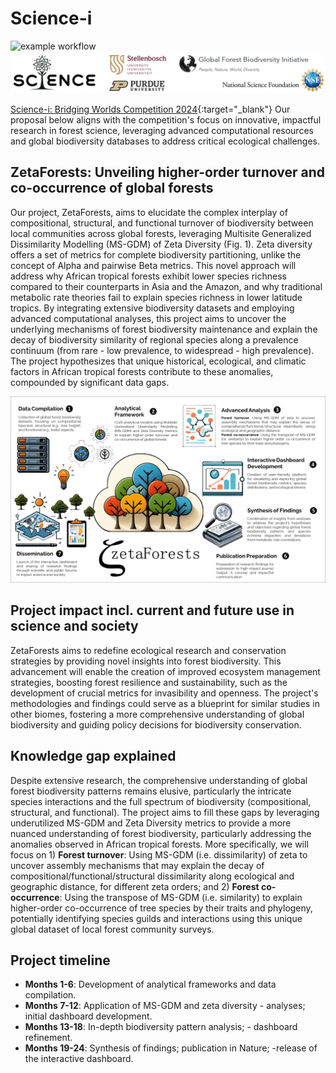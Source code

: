 # Science-i
![example workflow](https://github.com/github/docs/actions/workflows/main.yml/badge.svg)
![logo](assets/logo_all_v2.png)

[Science-i: Bridging Worlds Competition 2024](https://science-i.org/bridging-worlds-2024/){:target="_blank"}
Our proposal below aligns with the competition's focus on innovative, impactful research in forest science, leveraging advanced computational resources and global biodiversity databases to address critical ecological challenges.


## ZetaForests: Unveiling higher-order turnover and co-occurrence of global forests
Our project, ZetaForests, aims to elucidate the complex interplay of compositional, structural, and functional turnover of biodiversity between local communities across global forests, leveraging Multisite Generalized Dissimilarity Modelling (MS-GDM) of Zeta Diversity (Fig. 1). Zeta diversity offers a set of metrics for complete biodiversity partitioning, unlike the concept of Alpha and pairwise Beta metrics. This novel approach will address why African tropical forests exhibit lower species richness compared to their counterparts in Asia and the Amazon, and why traditional metabolic rate theories fail to explain species richness in lower latitude tropics. By integrating extensive biodiversity datasets and employing advanced computational analyses, this project aims to uncover the underlying mechanisms of forest biodiversity maintenance and explain the decay of biodiversity similarity of regional species along a prevalence continuum (from rare - low prevalence, to widespread - high prevalence). The project hypothesizes that unique historical, ecological, and climatic factors in African tropical forests contribute to these anomalies, compounded by significant data gaps.

![fig1](assets/zetaForests.png)

## Project impact incl. current and future use in science and society
ZetaForests aims to redefine ecological research and conservation strategies by providing novel insights into forest biodiversity. This advancement will enable the creation of improved ecosystem management strategies, boosting forest resilience and sustainability, such as the development of crucial metrics for invasibility and openness. The project's methodologies and findings could serve as a blueprint for similar studies in other biomes, fostering a more comprehensive understanding of global biodiversity and guiding policy decisions for biodiversity conservation.

## Knowledge gap explained
Despite extensive research, the comprehensive understanding of global forest biodiversity patterns remains elusive, particularly the intricate species interactions and the full spectrum of biodiversity (compositional, structural, and functional). The project aims to fill these gaps by leveraging underutilized MS-GDM and Zeta Diversity metrics to provide a more nuanced understanding of forest biodiversity, particularly addressing the anomalies observed in African tropical forests. More specifically, we will focus on 1) **Forest turnover**: Using MS-GDM (i.e. dissimilarity) of zeta to uncover assembly mechanisms that may explain the decay of compositional/functional/structural dissimilarity along ecological and geographic distance, for different zeta orders; and 2) **Forest co-occurrence**: Using the transpose of MS-GDM (i.e. similarity) to explain higher-order co-occurrence of tree species by their traits and phylogeny, potentially identifying species guilds and interactions using this unique global dataset of local forest community surveys.

## Project timeline
- **Months 1-6**: Development of analytical frameworks and data compilation.
- **Months 7-12**: Application of MS-GDM and zeta diversity - analyses; initial dashboard development.
- **Months 13-18**: In-depth biodiversity pattern analysis; - dashboard refinement.
- **Months 19-24**: Synthesis of findings; publication in Nature; -release of the interactive dashboard.